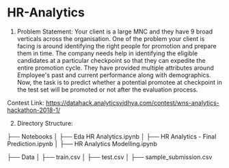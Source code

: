 # HR-Analytics

1. Problem Statement: Your client is a large MNC and they have 9 broad verticals across the organisation. One of the problem your client is facing is around identifying the right people for promotion  and prepare them in time. The company needs help in identifying the eligible candidates at a particular checkpoint so that they can expedite the entire promotion cycle. They have provided multiple attributes around Employee's past and current performance along with demographics. Now, the task is to predict whether a potential promotee at checkpoint in the test set will be promoted or not after the evaluation process.

Contest Link: https://datahack.analyticsvidhya.com/contest/wns-analytics-hackathon-2018-1/

2. Directory Structure:

├── Notebooks
│   ├── Eda HR Analytics.ipynb
│   ├── HR Analytics - Final Prediction.ipynb
│   ├── HR Analytics Modelling.ipynb

├── Data
│   ├── train.csv
│   ├── test.csv
│   ├── sample_submission.csv

